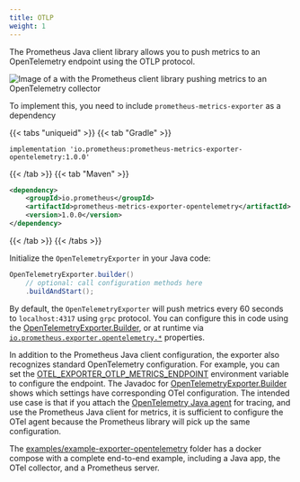 ```yaml
---
title: OTLP
weight: 1
---
```


The Prometheus Java client library allows you to push metrics to an OpenTelemetry endpoint using the OTLP protocol.

![Image of a with the Prometheus client library pushing metrics to an OpenTelemetry collector](/client_java/images/otel-pipeline.png)

To implement this, you need to include `prometheus-metrics-exporter` as a dependency

{{< tabs "uniqueid" >}}
{{< tab "Gradle" >}}

```
implementation 'io.prometheus:prometheus-metrics-exporter-opentelemetry:1.0.0'
```

{{< /tab >}}
{{< tab "Maven" >}}

```xml
<dependency>
    <groupId>io.prometheus</groupId>
    <artifactId>prometheus-metrics-exporter-opentelemetry</artifactId>
    <version>1.0.0</version>
</dependency>
```

{{< /tab >}}
{{< /tabs >}}

Initialize the `OpenTelemetryExporter` in your Java code:

```java
OpenTelemetryExporter.builder()
    // optional: call configuration methods here
    .buildAndStart();
```

By default, the `OpenTelemetryExporter` will push metrics every 60 seconds to `localhost:4317` using `grpc` protocol. You can configure this in code using the [OpenTelemetryExporter.Builder](/client_java/api/io/prometheus/metrics/exporter/opentelemetry/OpenTelemetryExporter.Builder.html), or at runtime via [`io.prometheus.exporter.opentelemetry.*`](../config/config.md#exporter-opentelemetry-properties) properties.

In addition to the Prometheus Java client configuration, the exporter also recognizes standard OpenTelemetry configuration. For example, you can set the [OTEL_EXPORTER_OTLP_METRICS_ENDPOINT](https://opentelemetry.io/docs/concepts/sdk-configuration/otlp-exporter-configuration/#otel_exporter_otlp_metrics_endpoint) environment variable to configure the endpoint. The Javadoc for [OpenTelemetryExporter.Builder](/client_java/api/io/prometheus/metrics/exporter/opentelemetry/OpenTelemetryExporter.Builder.html) shows which settings have corresponding OTel configuration. The intended use case is that if you attach the [OpenTelemetry Java agent](https://github.com/open-telemetry/opentelemetry-java-instrumentation/) for tracing, and use the Prometheus Java client for metrics, it is sufficient to configure the OTel agent because the Prometheus library will pick up the same configuration.

The [examples/example-exporter-opentelemetry](https://github.com/prometheus/client_java/tree/main/examples/example-exporter-opentelemetry) folder has a docker compose with a complete end-to-end example, including a Java app, the OTel collector, and a Prometheus server.
